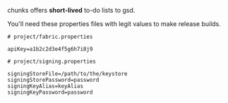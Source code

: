 chunks offers **short-lived** to-do lists to gsd.

You'll need these properties files with legit values to make release builds.

```
# project/fabric.properties

apiKey=a1b2c2d3e4f5g6h7i8j9
```

```
# project/signing.properties

signingStoreFile=/path/to/the/keystore
signingStorePassword=password
signingKeyAlias=keyAlias
signingKeyPassword=password
```
